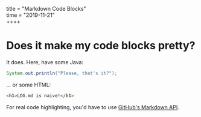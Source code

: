 title = "Markdown Code Blocks"  
time = "2019-11-21"  
++++

# Does it make my code blocks pretty?
It does. Here, have some Java:

```java
System.out.println("Please, that's it?");
```

... or some HTML:

```html
<h1>LOG.md is naive!</h1>
```

For real code highlighting, you'd have to use [GitHub's Markdown API](https://developer.github.com/v3/markdown/).